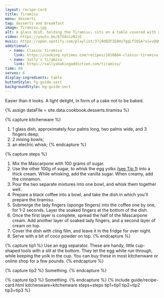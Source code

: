 ```yaml
---
layout: recipe-card
title: Tiramisu
menu: desserts
tag: desserts and breakfast
image: Tiramisu.jpg
alt: A glass dish, holding the Tiramisu, sits on a table covered with a white cloth.
video: https://youtu.be/87V4nizNJiE
music: https://open.spotify.com/playlist/37i9dQZF1E8Hz7ggLfIQSA?si=vQQQKnhxSw2V2vyih1l7Ig
additional:
  - name: Classic tiramisu
    link: https://cooking.nytimes.com/recipes/1018684-classic-tiramisu
  - name: Sally's tiramisu
    link: https://sallysbakingaddiction.com/tiramisu/
time: 60
serves: 6
display-ingredients: table
buttonStyle: fg-guide-sect
backgroundStyle: bg-guide-sect
---
```


Easier than it looks. A light delight, in form of a cake not to be baked.
<!-- excerpt-end -->

{% assign dataFile = site.data.cookbook.desserts.tiramisu %}

{% capture kitchenware %}
1. 1 glass dish, approximately four palms long, two palms wide,  and 3 fingers deep;
2. 2 mixing bowls;
3. an electric whisk;
{% endcapture %}

{% capture steps %}
1. Mix the Mascarpone with 100 grams of sugar.
2. Use the other 100g of sugar, to whisk the egg yolks [(see Tip 1)](#tip1) into a thick cream. While whisking, add the vanilla sugar. When creamy, add the cinnamon.
3. Pour the two separate mixtures into one bowl, and whisk them together well.
4. Prepare a black coffee into a bowl, and take the dish in which you'll prepare the tiramisu.
5. Submerge the lady fingers (sponge fingers) into the coffee one by one, for 1-2 seconds. Layer the soaked fingers at the bottom of the dish.
6. Once the first layer is complete, spread the half of the Mascarpone cream. Add another layer of soaked lady fingers, and a second layer of cream on top.
7. Cover the dish with cling film, and leave it in the fridge for over night.
8. Serve with a bit of coco powder on top.
{% endcapture %}

{% capture tip1 %}
Use an egg separator. These are handy, little cup-shaped tools with a slit at the bottom.
They let the egg white run through, while keeping the yolk in the cup.
You can buy these in most kitchenware or online shop for a few pounds.
{% endcapture %}

{% capture tip2 %}
Something.
{% endcapture %}

{% capture tip3 %}
Something.
{% endcapture %}
{% include guide/recipe-card.html kitchenware=kitchenware steps=steps tip1=tip1 tip2=tip2 tip3=tip3 %}